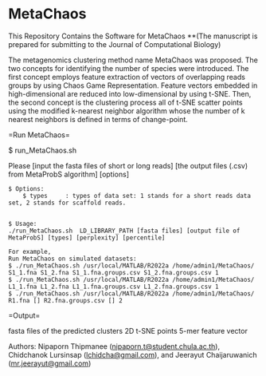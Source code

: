 # MetaChaos
This Repository Contains the Software for MetaChaos **(The manuscript is prepared for submitting to the Journal of Computational Biology)

The metagenomics clustering method name MetaChaos was proposed. The two concepts for identifying the number of species were introduced. The first concept employs feature extraction of vectors of overlapping reads groups by using Chaos Game Representation. Feature vectors embedded in high-dimensional are reduced into low-dimensional by using t-SNE. Then, the second concept is the clustering process all of t-SNE scatter points using the modified k-nearest neighbor algorithm whose the number of k nearest neighbors is defined in terms of change-point.

=Run MetaChaos=

$ run_MetaChaos.sh

Please [input the fasta files of short or long reads] [the output files (.csv) from MetaProbS algorithm] [options]

	$ Options:
		$ types		: types of data set: 1 stands for a short reads data set, 2 stands for scaffold reads.
				
	
	$ Usage:
	./run_MetaChaos.sh  LD_LIBRARY_PATH [fasta files] [output file of MetaProbS] [types] [perplexity] [percentile] 
	
	For example,
	Run MetaChaos on simulated datasets:
	$ ./run_MetaChaos.sh /usr/local/MATLAB/R2022a /home/admin1/MetaChaos/ S1_1.fna S1_2.fna S1_1.fna.groups.csv S1_2.fna.groups.csv 1
	$ ./run_MetaChaos.sh /usr/local/MATLAB/R2022a /home/admin1/MetaChaos/ L1_1.fna L1_2.fna L1_1.fna.groups.csv L1_2.fna.groups.csv 1
	$ ./run_MetaChaos.sh /usr/local/MATLAB/R2022a /home/admin1/MetaChaos/ R1.fna [] R2.fna.groups.csv [] 2

=Output=

  fasta files of the predicted clusters
  2D t-SNE points
  5-mer feature vector
  
Authors: Nipaporn Thipmanee (nipaporn.t@student.chula.ac.th), Chidchanok Lursinsap (lchidcha@gmail.com), and Jeerayut Chaijaruwanich (mr.jeerayut@gmail.com)
